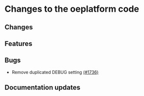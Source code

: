 # Changes to the oeplatform code

## Changes

## Features

## Bugs

- Remove duplicated DEBUG setting [(#1736)](https://github.com/OpenEnergyPlatform/oeplatform/pull/1736)

## Documentation updates
